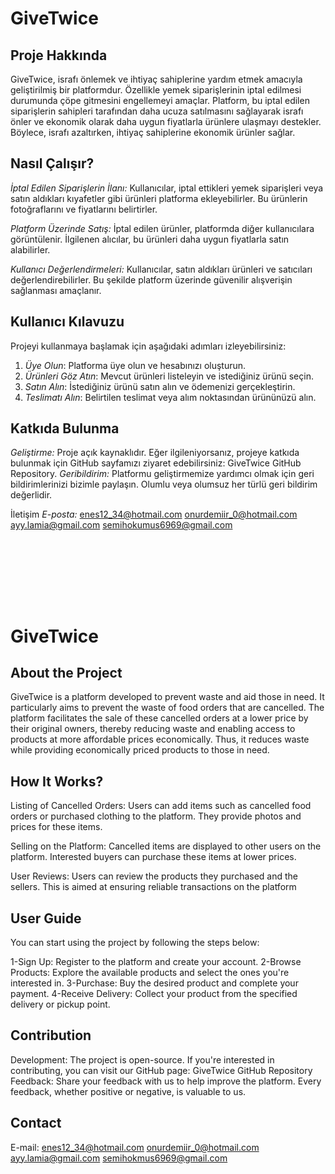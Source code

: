 # GiveTwice

## Proje Hakkında
GiveTwice, israfı önlemek ve ihtiyaç sahiplerine yardım etmek amacıyla geliştirilmiş bir platformdur. Özellikle yemek siparişlerinin iptal edilmesi durumunda çöpe gitmesini engellemeyi amaçlar. Platform, bu iptal edilen siparişlerin sahipleri tarafından daha ucuza satılmasını sağlayarak israfı önler ve ekonomik olarak daha uygun fiyatlarla ürünlere ulaşmayı destekler. Böylece, israfı azaltırken, ihtiyaç sahiplerine ekonomik ürünler sağlar.
## Nasıl Çalışır?
*İptal Edilen Siparişlerin İlanı:* Kullanıcılar, iptal ettikleri yemek siparişleri veya satın aldıkları kıyafetler gibi ürünleri platforma ekleyebilirler. Bu ürünlerin fotoğraflarını ve fiyatlarını belirtirler.

*Platform Üzerinde Satış:* İptal edilen ürünler, platformda diğer kullanıcılara görüntülenir. İlgilenen alıcılar, bu ürünleri daha uygun fiyatlarla satın alabilirler.

*Kullanıcı Değerlendirmeleri:* Kullanıcılar, satın aldıkları ürünleri ve satıcıları değerlendirebilirler. Bu şekilde platform üzerinde güvenilir alışverişin sağlanması amaçlanır.
## Kullanıcı Kılavuzu

Projeyi kullanmaya başlamak için aşağıdaki adımları izleyebilirsiniz:

1. *Üye Olun*: Platforma üye olun ve hesabınızı oluşturun.
2. *Ürünleri Göz Atın*: Mevcut ürünleri listeleyin ve istediğiniz ürünü seçin.
3. *Satın Alın*: İstediğiniz ürünü satın alın ve ödemenizi gerçekleştirin.
4. *Teslimatı Alın*: Belirtilen teslimat veya alım noktasından ürününüzü alın.

## Katkıda Bulunma
*Geliştirme:* Proje açık kaynaklıdır. Eğer ilgileniyorsanız, projeye katkıda bulunmak için GitHub sayfamızı ziyaret edebilirsiniz: GiveTwice GitHub Repository.
*Geribildirim:* Platformu geliştirmemize yardımcı olmak için geri bildirimlerinizi bizimle paylaşın. Olumlu veya olumsuz her türlü geri bildirim değerlidir.

İletişim
*E-posta:*
enes12_34@hotmail.com
onurdemiir_0@hotmail.com
ayy.lamia@gmail.com
semihokumus6969@gmail.com




 <br>

 <br> <br> <br> <br>


# GiveTwice

## About the Project
GiveTwice is a platform developed to prevent waste and aid those in need. It particularly aims to prevent the waste of food orders that are cancelled. The platform facilitates the sale of these cancelled orders at a lower price by their original owners, thereby reducing waste and enabling access to products at more affordable prices economically. Thus, it reduces waste while providing economically priced products to those in need.

## How It Works?
Listing of Cancelled Orders: Users can add items such as cancelled food orders or purchased clothing to the platform. They provide photos and prices for these items.

Selling on the Platform: Cancelled items are displayed to other users on the platform. Interested buyers can purchase these items at lower prices.

User Reviews: Users can review the products they purchased and the sellers. This is aimed at ensuring reliable transactions on the platform

## User Guide
You can start using the project by following the steps below:

1-Sign Up: Register to the platform and create your account.
2-Browse Products: Explore the available products and select the ones you're interested in.
3-Purchase: Buy the desired product and complete your payment.
4-Receive Delivery: Collect your product from the specified delivery or pickup point.
## Contribution
Development: The project is open-source. If you're interested in contributing, you can visit our GitHub page: GiveTwice GitHub Repository
Feedback: Share your feedback with us to help improve the platform. Every feedback, whether positive or negative, is valuable to us.
## Contact
E-mail:
enes12_34@hotmail.com
onurdemiir_0@hotmail.com
ayy.lamia@gmail.com
semihokmus6969@gmail.com 
